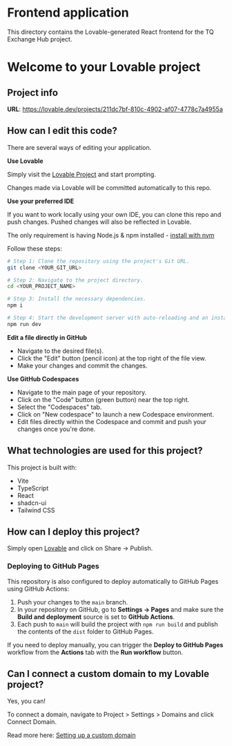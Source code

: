 # Frontend application

This directory contains the Lovable-generated React frontend for the TQ Exchange Hub project.

# Welcome to your Lovable project

## Project info

**URL**: https://lovable.dev/projects/211dc7bf-810c-4902-af07-4778c7a4955a

## How can I edit this code?

There are several ways of editing your application.

**Use Lovable**

Simply visit the [Lovable Project](https://lovable.dev/projects/211dc7bf-810c-4902-af07-4778c7a4955a) and start prompting.

Changes made via Lovable will be committed automatically to this repo.

**Use your preferred IDE**

If you want to work locally using your own IDE, you can clone this repo and push changes. Pushed changes will also be reflected in Lovable.

The only requirement is having Node.js & npm installed - [install with nvm](https://github.com/nvm-sh/nvm#installing-and-updating)

Follow these steps:

```sh
# Step 1: Clone the repository using the project's Git URL.
git clone <YOUR_GIT_URL>

# Step 2: Navigate to the project directory.
cd <YOUR_PROJECT_NAME>

# Step 3: Install the necessary dependencies.
npm i

# Step 4: Start the development server with auto-reloading and an instant preview.
npm run dev
```

**Edit a file directly in GitHub**

- Navigate to the desired file(s).
- Click the "Edit" button (pencil icon) at the top right of the file view.
- Make your changes and commit the changes.

**Use GitHub Codespaces**

- Navigate to the main page of your repository.
- Click on the "Code" button (green button) near the top right.
- Select the "Codespaces" tab.
- Click on "New codespace" to launch a new Codespace environment.
- Edit files directly within the Codespace and commit and push your changes once you're done.

## What technologies are used for this project?

This project is built with:

- Vite
- TypeScript
- React
- shadcn-ui
- Tailwind CSS

## How can I deploy this project?

Simply open [Lovable](https://lovable.dev/projects/211dc7bf-810c-4902-af07-4778c7a4955a) and click on Share -> Publish.

### Deploying to GitHub Pages

This repository is also configured to deploy automatically to GitHub Pages using GitHub Actions:

1. Push your changes to the `main` branch.
2. In your repository on GitHub, go to **Settings → Pages** and make sure the **Build and deployment** source is set to **GitHub Actions**.
3. Each push to `main` will build the project with `npm run build` and publish the contents of the `dist` folder to GitHub Pages.


If you need to deploy manually, you can trigger the **Deploy to GitHub Pages** workflow from the **Actions** tab with the **Run workflow** button.

## Can I connect a custom domain to my Lovable project?

Yes, you can!

To connect a domain, navigate to Project > Settings > Domains and click Connect Domain.

Read more here: [Setting up a custom domain](https://docs.lovable.dev/features/custom-domain#custom-domain)
